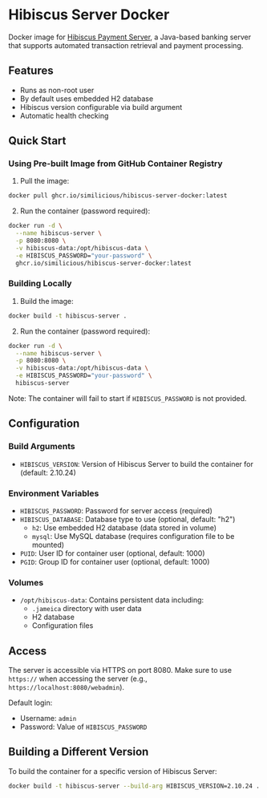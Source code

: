 # Hibiscus Server Docker

Docker image for [Hibiscus Payment Server](https://www.willuhn.de/products/hibiscus-server/), a Java-based banking server that supports automated transaction retrieval and payment processing.

## Features

- Runs as non-root user
- By default uses embedded H2 database
- Hibiscus version configurable via build argument
- Automatic health checking

## Quick Start

### Using Pre-built Image from GitHub Container Registry

1. Pull the image:

```bash
docker pull ghcr.io/similicious/hibiscus-server-docker:latest
```

2. Run the container (password required):

```bash
docker run -d \
  --name hibiscus-server \
  -p 8080:8080 \
  -v hibiscus-data:/opt/hibiscus-data \
  -e HIBISCUS_PASSWORD="your-password" \
  ghcr.io/similicious/hibiscus-server-docker:latest
```

### Building Locally

1. Build the image:

```bash
docker build -t hibiscus-server .
```

2. Run the container (password required):

```bash
docker run -d \
  --name hibiscus-server \
  -p 8080:8080 \
  -v hibiscus-data:/opt/hibiscus-data \
  -e HIBISCUS_PASSWORD="your-password" \
  hibiscus-server
```

Note: The container will fail to start if `HIBISCUS_PASSWORD` is not provided.

## Configuration

### Build Arguments

- `HIBISCUS_VERSION`: Version of Hibiscus Server to build the container for (default: 2.10.24)

### Environment Variables

- `HIBISCUS_PASSWORD`: Password for server access (required)
- `HIBISCUS_DATABASE`: Database type to use (optional, default: "h2")
  - `h2`: Use embedded H2 database (data stored in volume)
  - `mysql`: Use MySQL database (requires configuration file to be mounted)
- `PUID`: User ID for container user (optional, default: 1000)
- `PGID`: Group ID for container user (optional, default: 1000)

### Volumes

- `/opt/hibiscus-data`: Contains persistent data including:
  - `.jameica` directory with user data
  - H2 database
  - Configuration files

## Access

The server is accessible via HTTPS on port 8080. Make sure to use `https://` when accessing the server (e.g., `https://localhost:8080/webadmin`).

Default login:

- Username: `admin`
- Password: Value of `HIBISCUS_PASSWORD`

## Building a Different Version

To build the container for a specific version of Hibiscus Server:

```bash
docker build -t hibiscus-server --build-arg HIBISCUS_VERSION=2.10.24 .
```
